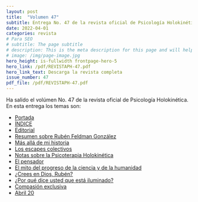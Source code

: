 ```yaml
---
layout: post
title:  "Volumen 47"
subtitle: Entrega No. 47 de la revista oficial de Psicología Holokinética
date: 2022-04-01
categories: revista
# Para SEO
# subtitle: The page subtitle
# description: This is the meta description for this page and will help it appear in search engines
# image: /img/page-image.jpg
hero_height: is-fullwidth frontpage-hero-5
hero_link: /pdf/REVISTAPH-47.pdf
hero_link_text: Descarga la revista completa
issue_number: 47
pdf_file: /pdf/REVISTAPH-47.pdf
---
```


Ha salido el volúmen No. 47 de la revista oficial de Psicología Holokinética. 
En esta entrega los temas son:


- [Portada](/pdf/REVISTAPH-47.pdf#page=1)
- [ÍNDICE](/pdf/REVISTAPH-47.pdf#page=3)
- [Editorial](/pdf/REVISTAPH-47.pdf#page=4)
- [Resumen sobre Rubén Feldman González](/pdf/REVISTAPH-47.pdf#page=5)
- [Más allá de mi historia](/pdf/REVISTAPH-47.pdf#page=7)
- [Los escapes colectivos](/pdf/REVISTAPH-47.pdf#page=14)
- [Notas sobre la Psicoterapia Holokinética](/pdf/REVISTAPH-47.pdf#page=15)
- [El pensador](/pdf/REVISTAPH-47.pdf#page=21)
- [El mito del progreso de la ciencia y de la humanidad](/pdf/REVISTAPH-47.pdf#page=22)
- [¿Crees en Dios, Rubén?](/pdf/REVISTAPH-47.pdf#page=35)
- [¿Por qué dice usted que está iluminado?](/pdf/REVISTAPH-47.pdf#page=36)
- [Compasión exclusiva](/pdf/REVISTAPH-47.pdf#page=42)
- [Abril 20](/pdf/REVISTAPH-47.pdf#page=43)
